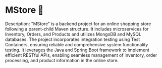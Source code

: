 # MStore 🛒
Description: "MStore" is a backend project for an online shopping store following a parent-child Maven structure. It includes 
microservices for Inventory, Orders, and Products and utilizes MongoDB and MySQL databases. The project incorporates 
integration testing using Test Containers, ensuring reliable and comprehensive system functionality testing. It leverages the Java 
and Spring Boot framework to implement efficient RESTful APIs, enabling seamless management of inventory, order processing, 
and product information in the online store. 
